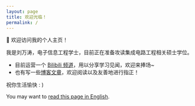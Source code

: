 ```yaml
---
layout: page
title: 欢迎光临！
permalink: /
---
```


🥳 欢迎访问我的个人主页！

我是刘万涛，电子信息工程学士，目前正在准备攻读集成电路工程相关硕士学位。

- 目前运营一个 [Bilibili 频道](https://space.bilibili.com/1857768832)，用以分享学习见闻，欢迎来捧场~
- 也有写一些[博客文章](https://blog.vantao.cn/)，欢迎阅读以及友善地进行指正！

祝你生活愉快 : )

<div class="footer-description">You may want to <a href="en.html">read this page in English</a>.</div>
